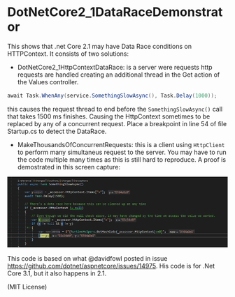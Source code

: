 # DotNetCore2_1DataRaceDemonstrator
This shows that .net Core 2.1 may have Data Race conditions on HTTPContext.
It consists of two solutions:
* DotNetCore2_1HttpContextDataRace: is a server were requests http requests are handled creating an additional thread in the Get action of the Values controller.
```csharp
await Task.WhenAny(service.SomethingSlowAsync(), Task.Delay(1000));
```
this causes the request thread to end before the `SomethingSlowAsync()` call that takes 1500 ms finishes.
Causing the HttpContext sometimes to be replaced by any of a concurrent request.
Place a breakpoint in line 54 of file Startup.cs to detect the DataRace.

* MakeThousandsOfConcurrentRequests: this is a client using `HttpClient` to perform many simultaneus request to the server.
You may have to run the code multiple many times as this is still hard to reproduce. A proof is demostrated in this screen capture:

![Screen capture with data race](https://raw.githubusercontent.com/ldwedari/DotNetCore2_1DataRaceDemonstrator/master/ProofOfSwappedContext.png)


This code is based on what @davidfowl posted in issue https://github.com/dotnet/aspnetcore/issues/14975. His code is for .Net Core 3.1, but it also happens in 2.1.

(MIT License)

